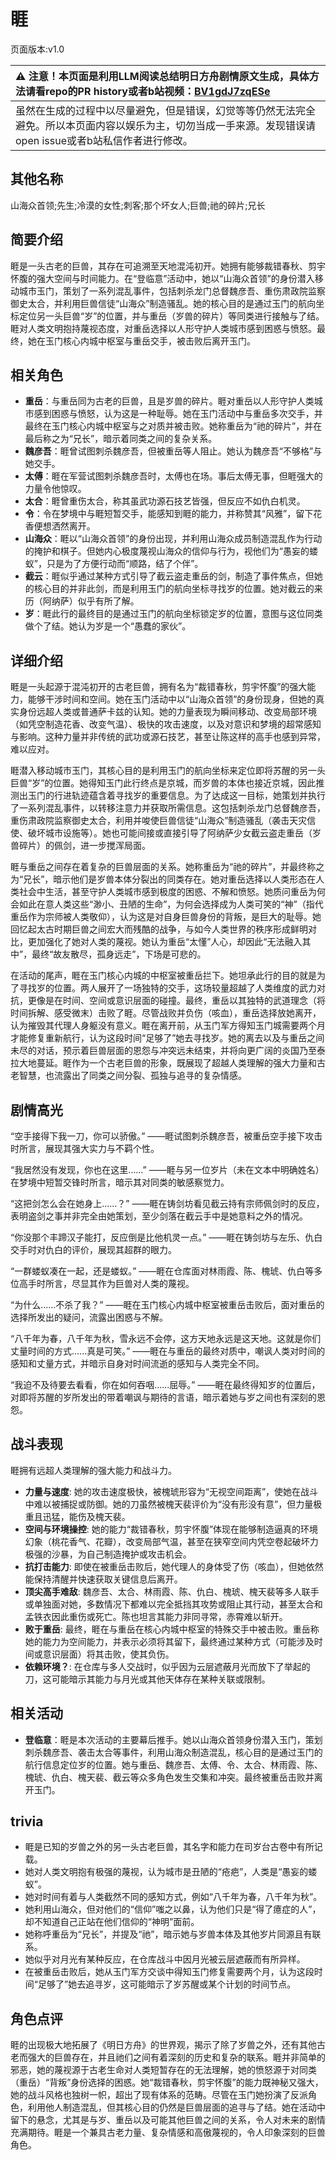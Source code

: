 # 睚
页面版本:v1.0
 

| :warning: 注意！本页面是利用LLM阅读总结明日方舟剧情原文生成，具体方法请看repo的PR history或者b站视频：[BV1gdJ7zqESe](https://www.bilibili.com/video/BV1gdJ7zqESe/)         |
|:----------------------------|
| 虽然在生成的过程中以尽量避免，但是错误，幻觉等等仍然无法完全避免。所以本页面内容以娱乐为主，切勿当成一手来源。发现错误请open issue或者b站私信作者进行修改。|



## 其他名称
山海众首领;先生;冷漠的女性;刺客;那个坏女人;巨兽;祂的碎片;兄长
## 简要介绍
睚是一头古老的巨兽，其存在可追溯至天地混沌初开。她拥有能够裁错春秋、剪宇怀腹的强大空间与时间能力。在“登临意”活动中，她以“山海众首领”的身份潜入移动城市玉门，策划了一系列混乱事件，包括刺杀龙门总督魏彦吾、重伤肃政院监察御史太合，并利用巨兽信徒“山海众”制造骚乱。她的核心目的是通过玉门的航向坐标定位另一头巨兽“岁”的位置，并与重岳（岁兽的碎片）等同类进行接触与了结。睚对人类文明抱持蔑视态度，对重岳选择以人形守护人类城市感到困惑与愤怒。最终，她在玉门核心内城中枢室与重岳交手，被击败后离开玉门。
## 相关角色
-   **重岳**：与重岳同为古老的巨兽，且是岁兽的碎片。睚对重岳以人形守护人类城市感到困惑与愤怒，认为这是一种耻辱。她在玉门活动中与重岳多次交手，并最终在玉门核心内城中枢室与之对质并被击败。她称重岳为“祂的碎片”，并在最后称之为“兄长”，暗示着同类之间的复杂关系。
-   **魏彦吾**：睚曾试图刺杀魏彦吾，但被重岳等人阻止。她认为魏彦吾“不够格”与她交手。
-   **太傅**：睚在军营试图刺杀魏彦吾时，太傅也在场。事后太傅无事，但睚强大的力量令他惊叹。
-   **太合**：睚曾重伤太合，称其虽武功源石技艺皆强，但反应不如仇白机灵。
-   **令**：令在梦境中与睚短暂交手，能感知到睚的能力，并称赞其“风雅”，留下花香便想洒然离开。
-   **山海众**：睚以“山海众首领”的身份出现，并利用山海众成员制造混乱作为行动的掩护和棋子。但她内心极度蔑视山海众的信仰与行为，视他们为“愚妄的蝼蚁”，只是为了方便行动而“顺路，结了个伴”。
-   **截云**：睚似乎通过某种方式引导了截云盗走重岳的剑，制造了事件焦点，但她的核心目的并非此剑，而是利用玉门的航向坐标寻找岁的位置。她对截云的来历（阿纳萨）似乎有所了解。
-   **岁**：睚此行的最终目的是通过玉门的航向坐标锁定岁的位置，意图与这位同类做个了结。她认为岁是一个“愚蠢的家伙”。
## 详细介绍
睚是一头起源于混沌初开的古老巨兽，拥有名为“裁错春秋，剪宇怀腹”的强大能力，能够干涉时间和空间。她在玉门活动中以“山海众首领”的身份现身，但她的真实身份远超人类或普通萨卡兹的认知。她的力量表现为瞬间移动、改变局部环境（如凭空制造花香、改变气温）、极快的攻击速度，以及对意识和梦境的超常感知与影响。这种力量并非传统的武功或源石技艺，甚至让陈这样的高手也感到异常，难以应对。

睚潜入移动城市玉门，其核心目的是利用玉门的航向坐标来定位即将苏醒的另一头巨兽“岁”的位置。她得知玉门此行终点是京城，而岁兽的本体也接近京城，因此推测出玉门的行进轨迹蕴含着寻找岁的重要信息。为了达成这一目标，她策划并执行了一系列混乱事件，以转移注意力并获取所需信息。这包括刺杀龙门总督魏彦吾，重伤肃政院监察御史太合，利用并唆使巨兽信徒“山海众”制造骚乱（袭击天灾信使、破坏城市设施等）。她也可能间接或直接引导了阿纳萨少女截云盗走重岳（岁兽碎片）的佩剑，进一步搅浑局面。

睚与重岳之间存在着复杂的巨兽层面的关系。她称重岳为“祂的碎片”，并最终称之为“兄长”，暗示他们是岁兽本体分裂出的同类存在。她对重岳选择以人类形态在人类社会中生活，甚至守护人类城市感到极度的困惑、不解和愤怒。她质问重岳为何会如此在意人类这些“渺小、丑陋的生命”，为何会选择成为人类可笑的“神”（指代重岳作为宗师被人类敬仰），认为这是对自身巨兽身份的背叛，是巨大的耻辱。她回忆起太古时期巨兽之间宏大而残酷的战争，与如今人类世界的秩序形成鲜明对比，更加强化了她对人类的蔑视。她认为重岳“太懂”人心，却因此“无法融入其中”，最终“故友散尽，孤身远走”，下场是可悲的。

在活动的尾声，睚在玉门核心内城的中枢室被重岳拦下。她坦承此行的目的就是为了寻找岁的位置。两人展开了一场独特的交手，这场较量超越了人类维度的武力对抗，更像是在时间、空间或意识层面的碰撞。最终，重岳以其独特的武道理念（将时间拆解、感受微末）击败了睚。尽管战败并负伤（咳血），重岳选择放她离开，认为摧毁其代理人身躯没有意义。睚在离开前，从玉门军方得知玉门城需要两个月才能修复重新航行，认为这段时间“足够了”她去寻找岁。她的离去以及与重岳之间未尽的对话，预示着巨兽层面的恩怨与冲突远未结束，并将向更广阔的炎国乃至泰拉大地蔓延。睚作为一个古老巨兽的形象，既展现了超越人类理解的强大力量和古老智慧，也流露出了同类之间分裂、孤独与追寻的复杂情感。
## 剧情高光
“空手接得下我一刀，你可以骄傲。”
——睚试图刺杀魏彦吾，被重岳空手接下攻击时所言，展现其强大实力与不羁个性。

“我居然没有发现，你也在这里......”
——睚与另一位岁片（未在文本中明确姓名）在梦境中短暂交锋时所言，暗示其对同类的敏感察觉力。

“这把剑怎么会在她身上......？”
——睚在铸剑坊看见截云持有宗师佩剑时的反应，表明盗剑之事并非完全由她策划，至少剑落在截云手中是她意料之外的情况。

“你没那个丰蹄汉子能打，反应倒是比他机灵一点。”
——睚在铸剑坊与左乐、仇白交手时对仇白的评价，展现其超群的眼力。

“一群蝼蚁凑在一起，还是蝼蚁。”
——睚在仓库面对林雨霞、陈、槐琥、仇白等多位高手时所言，尽显其作为巨兽对人类的蔑视。

“为什么......不杀了我？”
——睚在玉门核心内城中枢室被重岳击败后，面对重岳的选择所发出的疑问，流露出困惑与不解。

“八千年为春，八千年为秋，雪永远不会停，这方天地永远是这天地。这就是你们丈量时间的方式......真是可笑。”
——睚在与重岳的最终对质中，嘲讽人类对时间的感知和丈量方式，并暗示自身对时间流逝的感知与人类完全不同。

“我迫不及待要去看看，你在如何吞咽......屈辱。”
——睚在最终得知岁的位置后，对即将苏醒的岁所发出的带着嘲讽与期待的言语，暗示着她与岁之间也有深刻的恩怨。
## 战斗表现
睚拥有远超人类理解的强大能力和战斗力。
*   **力量与速度**: 她的攻击速度极快，被槐琥形容为“无视空间距离”，使她在战斗中难以被捕捉或防御。她的刀虽然被槐天裴评价为“没有形没有意”，但力量极重且迅猛，能伤及槐天裴。
*   **空间与环境操控**: 她的能力“裁错春秋，剪宇怀腹”体现在能够制造逼真的环境幻象（桃花香气、花瓣），改变局部气温，甚至在狭窄空间内凭空卷起破坏力极强的沙暴，为自己制造掩护或攻击机会。
*   **抗打击能力**: 即使在被重岳击败后，她代理人的身体受了伤（咳血），但她依然能保持清醒并快速获取关键信息后离开。
*   **顶尖高手难敌**: 魏彦吾、太合、林雨霞、陈、仇白、槐琥、槐天裴等多人联手或单独面对她，多数情况下都难以完全抵挡其攻势或阻止其行动，甚至太合和孟铁衣因此重伤或死亡。陈也坦言其能力非同寻常，赤霄难以斩开。
*   **败于重岳**: 最终，睚在与重岳在核心内城中枢室的特殊交手中被击败。重岳称她的能力为空间能力，并表示必须将其留下，最终通过某种方式（可能涉及时间或意识层面）将其击败，使其负伤。
*   **依赖环境？**: 在仓库与多人交战时，似乎因为云层遮蔽月光而放下了举起的刀，这可能暗示其能力与月光或其他天体存在某种关联或限制。
## 相关活动
-   **登临意**：睚是本次活动的主要幕后推手。她以山海众首领身份潜入玉门，策划刺杀魏彦吾、袭击太合等事件，利用山海众制造混乱，核心目的是通过玉门的航行信息定位岁的位置。她与重岳、魏彦吾、太傅、令、太合、林雨霞、陈、槐琥、仇白、槐天裴、截云等众多角色发生交集和冲突。最终被重岳击败并离开玉门。
## trivia
*   睚是已知的岁兽之外的另一头古老巨兽，其名字和能力在司岁台古卷中有所记载。
*   她对人类文明抱有极强的蔑视，认为城市是丑陋的“疮疤”，人类是“愚妄的蝼蚁”。
*   她对时间有着与人类截然不同的感知方式，例如“八千年为春，八千年为秋”。
*   她利用山海众，但对他们的“信仰”嗤之以鼻，认为他们只是“得了癔症的人”，却不知道自己正站在他们信仰的“神明”面前。
*   她称呼重岳为“兄长”，并提及“祂”，暗示她与岁兽本体及其他岁片同源且有联系。
*   她似乎对月光有某种反应，在仓库战斗中因月光被云层遮蔽而有所异样。
*   在被重岳击败后，她从玉门军方交谈中得知玉门修复需要两个月，认为这段时间“足够了”她去追寻岁，这可能暗示了岁苏醒或某个计划的时间节点。
## 角色点评
睚的出现极大地拓展了《明日方舟》的世界观，揭示了除了岁兽之外，还有其他古老而强大的巨兽存在，并且祂们之间有着深刻的历史和复杂的联系。睚并非简单的邪恶，她的蔑视源于古老生命对人类短暂存在的无法理解，她的愤怒源于对同类（重岳）“背叛”身份选择的困惑。她“裁错春秋，剪宇怀腹”的能力既神秘又强大，她的战斗风格也独树一帜，超出了现有体系的范畴。尽管在玉门她扮演了反派角色，利用他人制造混乱，但其核心目的仍然是巨兽层面的追寻与了结。她在活动中留下的悬念，尤其是与岁、重岳以及可能其他巨兽之间的关系，令人对未来的剧情充满期待。睚是一个兼具古老力量、复杂情感和高傲蔑视的，令人印象深刻的巨兽角色。